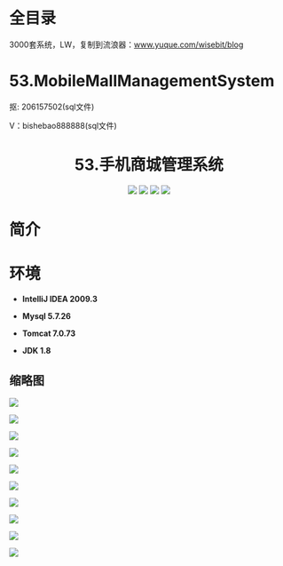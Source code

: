 # 全目录

3000套系统，LW，复制到流浪器：www.yuque.com/wisebit/blog

# 53.MobileMallManagementSystem

<p>抠: 206157502(sql文件)</p>
<p>V：bishebao888888(sql文件)</p>

<p><h1 align="center">53.手机商城管理系统</h1></p>


<p align="center">
	<img src="https://img.shields.io/badge/jdk-1.8-orange.svg"/>
    <img src="https://img.shields.io/badge/spring-5.x-lightgrey.svg"/>
    <img src="https://img.shields.io/badge/springmvc-3.x-blue.svg"/>
    <img src="https://img.shields.io/badge/mybatis-3.x-blue.svg"/>
</p>

# 简介


# 环境

- <b>IntelliJ IDEA 2009.3</b>

- <b>Mysql 5.7.26</b>

- <b>Tomcat 7.0.73</b>

- <b>JDK 1.8</b>


## 缩略图

![](https://bitwise.oss-cn-heyuan.aliyuncs.com/2024/9/10/c90855fa-6a16-495c-b49f-f42ab4bd6e61.png)

![](https://bitwise.oss-cn-heyuan.aliyuncs.com/2024/9/10/cef62cc0-9a05-4aa0-9192-48755c4ea4e1.png)

![](https://bitwise.oss-cn-heyuan.aliyuncs.com/2024/9/10/ef7053a8-26e2-4ea8-a7e3-df4630de8429.png)

![](https://bitwise.oss-cn-heyuan.aliyuncs.com/2024/9/10/15e022dc-d970-4675-b967-a9439bf5628c.png)

![](https://bitwise.oss-cn-heyuan.aliyuncs.com/2024/9/10/d8348414-9fb0-4639-bf0c-de6cc0f07af6.png)

![](https://bitwise.oss-cn-heyuan.aliyuncs.com/2024/9/10/1129640c-be94-433b-a4f8-9f2ac2ba0e48.png)

![](https://bitwise.oss-cn-heyuan.aliyuncs.com/2024/9/10/aae45f32-722a-41af-ace6-c4409d6486c0.png)

![](https://bitwise.oss-cn-heyuan.aliyuncs.com/2024/9/10/8e308a03-3e38-4425-9f69-76ad67890af2.png)

![](https://bitwise.oss-cn-heyuan.aliyuncs.com/2024/9/10/c63216de-0e89-48de-8d29-d12034873fc6.png)

![](https://bitwise.oss-cn-heyuan.aliyuncs.com/2024/9/10/91dad9b1-49ad-4230-b280-47a1490eea26.png)


